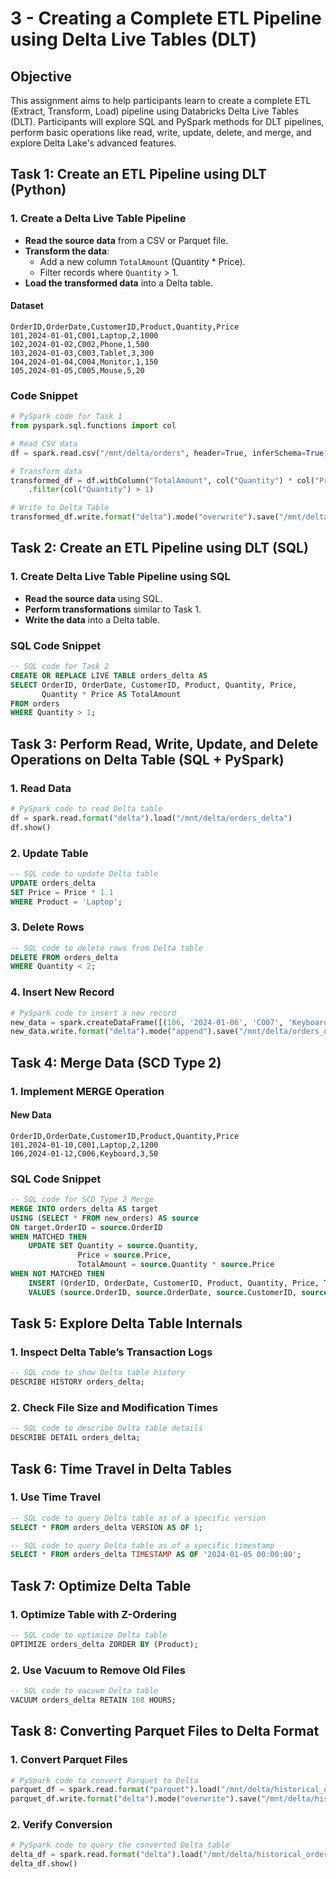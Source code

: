 # 3 - Creating a Complete ETL Pipeline using Delta Live Tables (DLT)

## Objective
This assignment aims to help participants learn to create a complete ETL (Extract, Transform, Load) pipeline using Databricks Delta Live Tables (DLT). Participants will explore SQL and PySpark methods for DLT pipelines, perform basic operations like read, write, update, delete, and merge, and explore Delta Lake's advanced features.

## Task 1: Create an ETL Pipeline using DLT (Python)

### 1. Create a Delta Live Table Pipeline

- **Read the source data** from a CSV or Parquet file.
- **Transform the data**:
  - Add a new column `TotalAmount` (Quantity * Price).
  - Filter records where `Quantity` > 1.
- **Load the transformed data** into a Delta table.

#### Dataset
```csv
OrderID,OrderDate,CustomerID,Product,Quantity,Price
101,2024-01-01,C001,Laptop,2,1000
102,2024-01-02,C002,Phone,1,500
103,2024-01-03,C003,Tablet,3,300
104,2024-01-04,C004,Monitor,1,150
105,2024-01-05,C005,Mouse,5,20
```

### Code Snippet
```python
# PySpark code for Task 1
from pyspark.sql.functions import col

# Read CSV data
df = spark.read.csv("/mnt/delta/orders", header=True, inferSchema=True)

# Transform data
transformed_df = df.withColumn("TotalAmount", col("Quantity") * col("Price")) \
    .filter(col("Quantity") > 1)

# Write to Delta Table
transformed_df.write.format("delta").mode("overwrite").save("/mnt/delta/orders_delta")
```

## Task 2: Create an ETL Pipeline using DLT (SQL)

### 1. Create Delta Live Table Pipeline using SQL

- **Read the source data** using SQL.
- **Perform transformations** similar to Task 1.
- **Write the data** into a Delta table.

### SQL Code Snippet
```sql
-- SQL code for Task 2
CREATE OR REPLACE LIVE TABLE orders_delta AS
SELECT OrderID, OrderDate, CustomerID, Product, Quantity, Price,
       Quantity * Price AS TotalAmount
FROM orders
WHERE Quantity > 1;
```

## Task 3: Perform Read, Write, Update, and Delete Operations on Delta Table (SQL + PySpark)

### 1. Read Data
```python
# PySpark code to read Delta table
df = spark.read.format("delta").load("/mnt/delta/orders_delta")
df.show()
```

### 2. Update Table
```sql
-- SQL code to update Delta table
UPDATE orders_delta
SET Price = Price * 1.1
WHERE Product = 'Laptop';
```

### 3. Delete Rows
```sql
-- SQL code to delete rows from Delta table
DELETE FROM orders_delta
WHERE Quantity < 2;
```

### 4. Insert New Record
```python
# PySpark code to insert a new record
new_data = spark.createDataFrame([(106, '2024-01-06', 'C007', 'Keyboard', 3, 50)], schema=df.columns)
new_data.write.format("delta").mode("append").save("/mnt/delta/orders_delta")
```

## Task 4: Merge Data (SCD Type 2)

### 1. Implement MERGE Operation

#### New Data
```csv
OrderID,OrderDate,CustomerID,Product,Quantity,Price
101,2024-01-10,C001,Laptop,2,1200
106,2024-01-12,C006,Keyboard,3,50
```

### SQL Code Snippet
```sql
-- SQL code for SCD Type 2 Merge
MERGE INTO orders_delta AS target
USING (SELECT * FROM new_orders) AS source
ON target.OrderID = source.OrderID
WHEN MATCHED THEN
    UPDATE SET Quantity = source.Quantity,
               Price = source.Price,
               TotalAmount = source.Quantity * source.Price
WHEN NOT MATCHED THEN
    INSERT (OrderID, OrderDate, CustomerID, Product, Quantity, Price, TotalAmount)
    VALUES (source.OrderID, source.OrderDate, source.CustomerID, source.Product, source.Quantity, source.Price, source.Quantity * source.Price);
```

## Task 5: Explore Delta Table Internals

### 1. Inspect Delta Table’s Transaction Logs

```sql
-- SQL code to show Delta table history
DESCRIBE HISTORY orders_delta;
```

### 2. Check File Size and Modification Times

```sql
-- SQL code to describe Delta table details
DESCRIBE DETAIL orders_delta;
```

## Task 6: Time Travel in Delta Tables

### 1. Use Time Travel

```sql
-- SQL code to query Delta table as of a specific version
SELECT * FROM orders_delta VERSION AS OF 1;

-- SQL code to query Delta table as of a specific timestamp
SELECT * FROM orders_delta TIMESTAMP AS OF '2024-01-05 00:00:00';
```

## Task 7: Optimize Delta Table

### 1. Optimize Table with Z-Ordering

```sql
-- SQL code to optimize Delta table
OPTIMIZE orders_delta ZORDER BY (Product);
```

### 2. Use Vacuum to Remove Old Files

```sql
-- SQL code to vacuum Delta table
VACUUM orders_delta RETAIN 168 HOURS;
```

## Task 8: Converting Parquet Files to Delta Format

### 1. Convert Parquet Files

```python
# PySpark code to convert Parquet to Delta
parquet_df = spark.read.format("parquet").load("/mnt/delta/historical_orders_parquet")
parquet_df.write.format("delta").mode("overwrite").save("/mnt/delta/historical_orders_delta")
```

### 2. Verify Conversion

```python
# PySpark code to query the converted Delta table
delta_df = spark.read.format("delta").load("/mnt/delta/historical_orders_delta")
delta_df.show()
```

